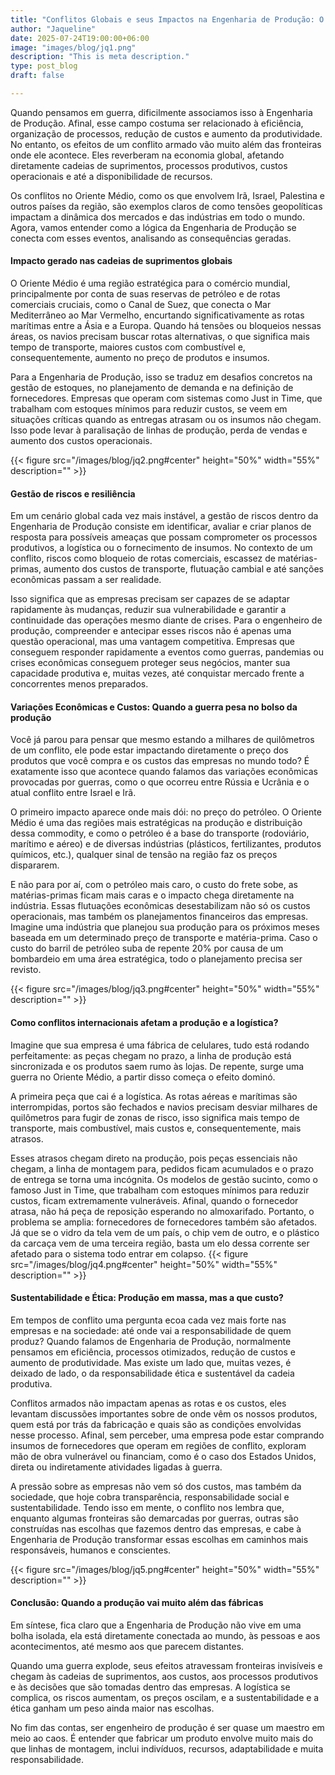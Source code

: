 ```yaml
---
title: "Conflitos Globais e seus Impactos na Engenharia de Produção: O Caso Palestina e Israel"
author: "Jaqueline"
date: 2025-07-24T19:00:00+06:00
image: "images/blog/jq1.png"
description: "This is meta description."
type: post_blog
draft: false

--- 
```


Quando pensamos em guerra, dificilmente associamos isso à Engenharia de Produção. Afinal, esse campo costuma ser relacionado à eficiência, organização de processos, redução de custos e aumento da produtividade. No entanto, os efeitos de um conflito armado vão muito além das fronteiras onde ele acontece. Eles reverberam na economia global, afetando diretamente cadeias de suprimentos, processos produtivos, custos operacionais e até a disponibilidade de recursos.

Os conflitos no Oriente Médio, como os que envolvem Irã, Israel, Palestina e outros países da região, são exemplos claros de como tensões geopolíticas impactam a dinâmica dos mercados e das indústrias em todo o mundo. Agora, vamos entender como a lógica da Engenharia de Produção se conecta com esses eventos, analisando as consequências geradas.


#### Impacto gerado nas cadeias de suprimentos globais

O Oriente Médio é uma região estratégica para o comércio mundial, principalmente por conta de suas reservas de petróleo e de rotas comerciais cruciais, como o Canal de Suez, que conecta o Mar Mediterrâneo ao Mar Vermelho, encurtando significativamente as rotas marítimas entre a Ásia e a Europa. Quando há tensões ou bloqueios nessas áreas, os navios precisam buscar rotas alternativas, o que significa mais tempo de transporte, maiores custos com combustível e, consequentemente, aumento no preço de produtos e insumos.

Para a Engenharia de Produção, isso se traduz em desafios concretos na gestão de estoques, no planejamento de demanda e na definição de fornecedores. Empresas que operam com sistemas como Just in Time, que trabalham com estoques mínimos para reduzir custos, se veem em situações críticas quando as entregas atrasam ou os insumos não chegam. Isso pode levar à paralisação de linhas de produção, perda de vendas e aumento dos custos operacionais.

{{< figure src="/images/blog/jq2.png#center" height="50%" width="55%" description="" >}}


#### Gestão de riscos e resiliência

Em um cenário global cada vez mais instável, a gestão de riscos dentro da Engenharia de Produção consiste em identificar, avaliar e criar planos de resposta para possíveis ameaças que possam comprometer os processos produtivos, a logística ou o fornecimento de insumos. No contexto de um conflito, riscos como bloqueio de rotas comerciais, escassez de matérias-primas, aumento dos custos de transporte, flutuação cambial e até sanções econômicas passam a ser realidade.

Isso significa que as empresas precisam ser capazes de se adaptar rapidamente às mudanças, reduzir sua vulnerabilidade e garantir a continuidade das operações mesmo diante de crises. Para o engenheiro de produção, compreender e antecipar esses riscos não é apenas uma questão operacional, mas uma vantagem competitiva. Empresas que conseguem responder rapidamente a eventos como guerras, pandemias ou crises econômicas conseguem proteger seus negócios, manter sua capacidade produtiva e, muitas vezes, até conquistar mercado frente a concorrentes menos preparados.

#### Variações Econômicas e Custos: Quando a guerra pesa no bolso da produção

Você já parou para pensar que mesmo estando a milhares de quilômetros de um conflito, ele pode estar impactando diretamente o preço dos produtos que você compra e os custos das empresas no mundo todo? É exatamente isso que acontece quando falamos das variações econômicas provocadas por guerras, como o que ocorreu entre Rússia e Ucrânia e o atual conflito entre Israel e Irã.

O primeiro impacto aparece onde mais dói: no preço do petróleo. O Oriente Médio é uma das regiões mais estratégicas na produção e distribuição dessa commodity, e como o petróleo é a base do transporte (rodoviário, marítimo e aéreo) e de diversas indústrias (plásticos, fertilizantes, produtos químicos, etc.), qualquer sinal de tensão na região faz os preços dispararem.

E não para por aí, com o petróleo mais caro, o custo do frete sobe, as matérias-primas ficam mais caras e o impacto chega diretamente na indústria. Essas flutuações econômicas desestabilizam não só os custos operacionais, mas também os planejamentos financeiros das empresas. Imagine uma indústria que planejou sua produção para os próximos meses baseada em um determinado preço de transporte e matéria-prima. Caso o custo do barril de petróleo suba de repente 20% por causa de um bombardeio em uma área estratégica, todo o planejamento precisa ser revisto.


{{< figure src="/images/blog/jq3.png#center" height="50%" width="55%" description="" >}}


#### Como conflitos internacionais afetam a produção e a logística?
Imagine que sua empresa é uma fábrica de celulares, tudo está rodando perfeitamente: as peças chegam no prazo, a linha de produção está sincronizada e os produtos saem rumo às lojas. De repente, surge uma guerra no Oriente Médio, a partir disso começa o efeito dominó.

A primeira peça que cai é a logística. As rotas aéreas e marítimas são interrompidas, portos são fechados e navios precisam desviar milhares de quilômetros para fugir de zonas de risco, isso significa mais tempo de transporte, mais combustível, mais custos e, consequentemente, mais atrasos.

Esses atrasos chegam direto na produção, pois peças essenciais não chegam, a linha de montagem para, pedidos ficam acumulados e o prazo de entrega se torna uma incógnita. Os modelos de gestão sucinto, como o famoso Just in Time, que trabalham com estoques mínimos para reduzir custos, ficam extremamente vulneráveis. Afinal, quando o fornecedor atrasa, não há peça de reposição esperando no almoxarifado. Portanto, o problema se amplia: fornecedores de fornecedores também são afetados. Já que se o vidro da tela vem de um país, o chip vem de outro, e o plástico da carcaça vem de uma terceira região, basta um elo dessa corrente ser afetado para o sistema todo entrar em colapso.
{{< figure src="/images/blog/jq4.png#center" height="50%" width="55%" description="" >}}

#### Sustentabilidade e Ética: Produção em massa, mas a que custo?

Em tempos de conflito uma pergunta ecoa cada vez mais forte nas empresas e na sociedade: até onde vai a responsabilidade de quem produz? Quando falamos de Engenharia de Produção, normalmente pensamos em eficiência, processos otimizados, redução de custos e aumento de produtividade. Mas existe um lado que, muitas vezes, é deixado de lado, o da responsabilidade ética e sustentável da cadeia produtiva.

Conflitos armados não impactam apenas as rotas e os custos, eles levantam discussões importantes sobre de onde vêm os nossos produtos, quem está por trás da fabricação e quais são as condições envolvidas nesse processo. Afinal, sem perceber, uma empresa pode estar comprando insumos de fornecedores que operam em regiões de conflito, exploram mão de obra vulnerável ou financiam, como é o caso dos Estados Unidos, direta ou indiretamente atividades ligadas à guerra.

A pressão sobre as empresas não vem só dos custos, mas também da sociedade, que hoje cobra transparência, responsabilidade social e sustentabilidade. Tendo isso em mente, o conflito nos lembra que, enquanto algumas fronteiras são demarcadas por guerras, outras são construídas nas escolhas que fazemos dentro das empresas, e cabe à Engenharia de Produção transformar essas escolhas em caminhos mais responsáveis, humanos e conscientes.


{{< figure src="/images/blog/jq5.png#center" height="50%" width="55%" description="" >}}


#### Conclusão: Quando a produção vai muito além das fábricas


Em síntese, fica claro que a Engenharia de Produção não vive em uma bolha isolada, ela está diretamente conectada ao mundo, às pessoas e aos acontecimentos, até mesmo aos que parecem distantes.

Quando uma guerra explode, seus efeitos atravessam fronteiras invisíveis e chegam às cadeias de suprimentos, aos custos, aos processos produtivos e às decisões que são tomadas dentro das empresas. A logística se complica, os riscos aumentam, os preços oscilam, e a sustentabilidade e a ética ganham um peso ainda maior nas escolhas.

No fim das contas, ser engenheiro de produção é ser quase um maestro em meio ao caos. É entender que fabricar um produto envolve muito mais do que linhas de montagem, inclui indivíduos, recursos, adaptabilidade e muita responsabilidade. 




